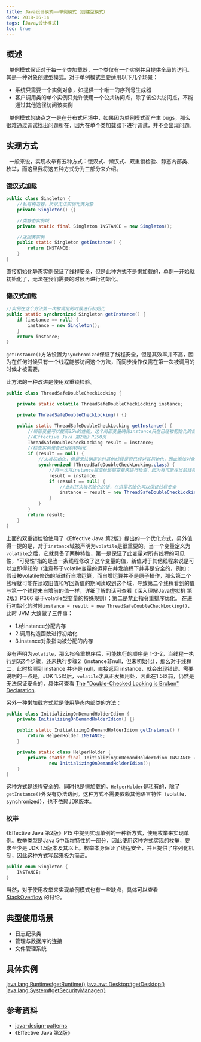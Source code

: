 ```yaml
---
title: Java设计模式——单例模式（创建型模式）
date: 2018-06-14
tags: [Java,设计模式]
toc: true
---
```

## 概述
&nbsp;&nbsp;单例模式保证对于每一个类加载器，一个类仅有一个实例并且提供全局的访问。其是一种对象创建型模式。对于单例模式主要适用以下几个场景：<!--more-->
- 系统只需要一个实例对象，如提供一个唯一的序列号生成器
- 客户调用类的单个实例只允许使用一个公共访问点，除了该公共访问点，不能通过其他途径访问该实例


&nbsp;&nbsp;单例模式的缺点之一是在分布式环境中，如果因为单例模式而产生 bugs，那么很难通过调试找出问题所在，因为在单个类加载器下进行调试，并不会出现问题。


## 实现方式
&nbsp;&nbsp;一般来说，实现枚举有五种方式：饿汉式、懒汉式、双重锁检验、静态内部类、枚举，而这里我将这五种方式分为三部分来介绍。
### 饿汉式加载
```java
public class Singleton {
    //私有构造器，所以无法实例化类对象
    private Singleton() {}

    //类静态实例域
    private static final Singleton INSTANCE = new Singleton();

    //返回类实例
    public static Singleton getInstance() {
        return INSTANCE;
    }
}
```
直接初始化静态实例保证了线程安全，但是此种方式不是懒加载的，单例一开始就初始化了，无法在我们需要的时候再进行初始化。

### 懒汉式加载
```java
//实例在这个方法第一次被调用的时候进行初始化
public static synchronized Singleton getInstance() {
    if (instance == null) {
        instance = new Singleton();
    }
    return instance;
}
```
`getInstance()`方法设置为`synchronized`保证了线程安全，但是其效率并不高，因为在任何时候只有一个线程能够访问这个方法，而同步操作仅需在第一次被调用的时候才被需要。

此方法的一种改进是使用双重锁检验。
```java
public class ThreadSafeDoubleCheckLocking {

    private static volatile ThreadSafeDoubleCheckLocking instance;

    private ThreadSafeDoubleCheckLocking() {}

    public static ThreadSafeDoubleCheckLocking getInstance() {
        //局部变量可以提高25%的性能，这个局部变量确保instance只在已经被初始化的情况下读取一次
        //《Effective Java 第2版》P250页
        ThreadSafeDoubleCheckLocking result = instance;
        //检查实例是否已经别初始化
        if (result == null) {
            //未被初始化，但是无法确定这时其他线程是否已经对其初始化，因此添加对象锁进行互斥
            synchronized (ThreadSafeDoubleCheckLocking.class) {
                //再一次将instance赋值给局部变量来进行检查，因为有可能在当前线程阻塞的时候，其他线程对instance进行初始化
                result = instance;
                if (result == null) {
                    //此时还未被初始化的话，在这里初始化可以保证线程安全
                    instance = result = new ThreadSafeDoubleCheckLocking();
                }
            }
        }
        return result;
    }
}
```
上面的双重锁检验使用了《Effective Java 第2版》提出的一个优化方式，另外值得一提的是，对于`instance`域被声明为`volatile`是很重要的。当一个变量定义为`volatile`之后，它就具备了两种特性，第一是保证了此变量对所有线程的可见性，“可见性”指的是当一条线程修改了这个变量的值，新值对于其他线程来说是可以立即得知的（注意基于volatile变量的运算在并发编程下并非是安全的，例如：假设被volatile修饰的域进行自增运算，而自增运算并不是原子操作，那么第二个线程就可能在读取旧值和写回新值的期间读取到这个域，导致第二个线程看到的值与第一个线程未自增前的值一样，详细了解的话可查看《深入理解Java虚拟机 第2版》P366 基于volatile型变量的特殊规则）；第二是禁止指令重排序优化。
在进行初始化的时候`instance = result = new ThreadSafeDoubleCheckLocking()`，此时 JVM 大致做了三件事：
- 1.给instance分配内存
- 2.调用构造函数进行初始化
- 3.instance对象指向被分配的内存

没有声明为`volatile`，那么指令重排序后，可能执行的顺序是 1-3-2，当线程一执行到3这个步骤，还未执行步骤2（instance非null，但未初始化），那么对于线程二，此时检测到 instance 并非是 null，直接返回 instance，就会出现错误。需要说明的一点是，JDK 1.5以后，`volatile`才真正发挥用处，因此在1.5以前，仍然是无法保证安全的，具体可查看 [The "Double-Checked Locking is Broken" Declaration](http://www.cs.umd.edu/~pugh/java/memoryModel/DoubleCheckedLocking.html).

另外一种懒加载方式就是使用静态内部类的方法：
```java
public class InitializingOnDemandHolderIdiom {
    private InitializingOnDemandHolderIdiom() {}

    public static InitializingOnDemandHolderIdiom getInstance() {
        return HelperHolder.INSTANCE;
    }

    private static class HelperHolder {
        private static final InitializingOnDemandHolderIdiom INSTANCE =
                new InitializingOnDemandHolderIdiom();
    }
}
```
这种方式是线程安全的，同时也是懒加载的。`HelperHolder`是私有的，除了`getInstance()`外没有办法访问。这种方式不需要依赖其他语言特性（volatile，synchronized），也不依赖JDK版本。

### 枚举
《Effective Java 第2版》P15 中提到实现单例的一种新方式，使用枚举来实现单例。枚举类型是Java 5中新增特性的一部分，因此使用这种方式实现的枚举，要求至少是 JDK 1.5版本及其以上。枚举本身保证了线程安全，并且提供了序列化机制，因此这种方式写起来极为简洁。
```java
public enum Singleton {
    INSTANCE;
}
```
当然，对于使用枚举来实现单例模式也有一些缺点，具体可以查看 [StackOverflow](https://softwareengineering.stackexchange.com/questions/179386/what-are-the-downsides-of-implementing-a-singleton-with-javas-enum) 的讨论。

## 典型使用场景
- 日志纪录类
- 管理与数据库的连接
- 文件管理系统

## 具体实例
[java.lang.Runtime#getRuntime()](https://docs.oracle.com/javase/8/docs/api/java/lang/Runtime.html#getRuntime%28%29)
[java.awt.Desktop#getDesktop()](https://docs.oracle.com/javase/8/docs/api/java/awt/Desktop.html#getDesktop--)
[java.lang.System#getSecurityManager()](https://docs.oracle.com/javase/8/docs/api/java/lang/System.html#getSecurityManager--)

## 参考资料
- [java-design-patterns](https://github.com/iluwatar/java-design-patterns/tree/master/singleton)
- 《Effective Java 第2版》
